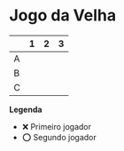 # Jogo da Velha

|   | 1 | 2 | 3 |
|---|---|---|---|
| A |  |  |   |
| B |  | |  |
| C | |  |  |

**Legenda**

- ❌ Primeiro jogador 
- ⭕ Segundo jogador